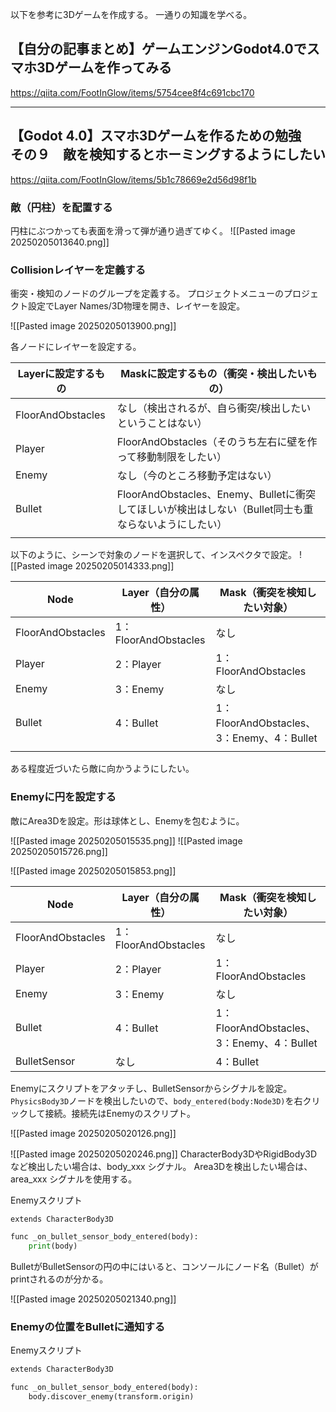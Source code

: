 以下を参考に3Dゲームを作成する。
一通りの知識を学べる。

## 【自分の記事まとめ】ゲームエンジンGodot4.0でスマホ3Dゲームを作ってみる
https://qiita.com/FootInGlow/items/5754cee8f4c691cbc170

---

## 【Godot 4.0】スマホ3Dゲームを作るための勉強　その９　敵を検知するとホーミングするようにしたい
https://qiita.com/FootInGlow/items/5b1c78669e2d56d98f1b

### 敵（円柱）を配置する

円柱にぶつかっても表面を滑って弾が通り過ぎてゆく。
![[Pasted image 20250205013640.png]]
### Collisionレイヤーを定義する

衝突・検知のノードのグループを定義する。
プロジェクトメニューのプロジェクト設定でLayer Names/3D物理を開き、レイヤーを設定。

![[Pasted image 20250205013900.png]]


各ノードにレイヤーを設定する。

| Layerに設定するもの      | Maskに設定するもの（衝突・検出したいもの）                                             |
| ----------------- | ------------------------------------------------------------------- |
| FloorAndObstacles | なし（検出されるが、自ら衝突/検出したいということはない）                                       |
| Player            | FloorAndObstacles（そのうち左右に壁を作って移動制限をしたい）                             |
| Enemy             | なし（今のところ移動予定はない）                                                    |
| Bullet            | FloorAndObstacles、Enemy、Bulletに衝突してほしいが検出はしない（Bullet同士も重ならないようにしたい） |
|                   |                                                                     |
以下のように、シーンで対象のノードを選択して、インスペクタで設定。
![[Pasted image 20250205014333.png]]

| Node              | Layer（自分の属性）        | Mask（衝突を検知したい対象）                     |
| ----------------- | ------------------- | ------------------------------------ |
| FloorAndObstacles | 1：FloorAndObstacles | なし                                   |
| Player            | 2：Player            | 1：FloorAndObstacles                  |
| Enemy             | 3：Enemy             | なし                                   |
| Bullet            | 4：Bullet            | 1：FloorAndObstacles、3：Enemy、4：Bullet |
|                   |                     |                                      |

ある程度近づいたら敵に向かうようにしたい。
### Enemyに円を設定する

敵にArea3Dを設定。形は球体とし、Enemyを包むように。

![[Pasted image 20250205015535.png]]
![[Pasted image 20250205015726.png]]

![[Pasted image 20250205015853.png]]


| Node              | Layer（自分の属性）        | Mask（衝突を検知したい対象）                     |
| ----------------- | ------------------- | ------------------------------------ |
| FloorAndObstacles | 1：FloorAndObstacles | なし                                   |
| Player            | 2：Player            | 1：FloorAndObstacles                  |
| Enemy             | 3：Enemy             | なし                                   |
| Bullet            | 4：Bullet            | 1：FloorAndObstacles、3：Enemy、4：Bullet |
| BulletSensor      | なし                  | 4：Bullet                             |

Enemyにスクリプトをアタッチし、BulletSensorからシグナルを設定。`PhysicsBody3D`ノードを検出したいので、`body_entered(body:Node3D)`を右クリックして接続。接続先はEnemyのスクリプト。

![[Pasted image 20250205020126.png]]

![[Pasted image 20250205020246.png]]
CharacterBody3DやRigidBody3Dなど検出したい場合は、body_xxx シグナル。
Area3Dを検出したい場合は、area_xxx シグナルを使用する。

Enemyスクリプト
```python
extends CharacterBody3D

func _on_bullet_sensor_body_entered(body):
	print(body)
```

BulletがBulletSensorの円の中にはいると、コンソールにノード名（Bullet）がprintされるのが分かる。

![[Pasted image 20250205021340.png]]

### Enemyの位置をBulletに通知する

Enemyスクリプト
```python
extends CharacterBody3D

func _on_bullet_sensor_body_entered(body):
	body.discover_enemy(transform.origin)
```


